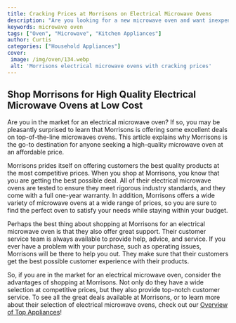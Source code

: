 ```yaml
---
title: Cracking Prices at Morrisons on Electrical Microwave Ovens
description: "Are you looking for a new microwave oven and want inexpensive pricing Check out this blog post to see all of the amazing deals Morrisons has to offer on electrical microwaves ovens"
keywords: microwave oven
tags: ["Oven", "Microwave", "Kitchen Appliances"]
author: Curtis
categories: ["Household Appliances"]
cover: 
 image: /img/oven/134.webp
 alt: 'Morrisons electrical microwave ovens with cracking prices'
---
```

## Shop Morrisons for High Quality Electrical Microwave Ovens at Low Cost
Are you in the market for an electrical microwave oven? If so, you may be pleasantly surprised to learn that Morrisons is offering some excellent deals on top-of-the-line microwaves ovens. This article explains why Morrisons is the go-to destination for anyone seeking a high-quality microwave oven at an affordable price.

Morrisons prides itself on offering customers the best quality products at the most competitive prices. When you shop at Morrisons, you know that you are getting the best possible deal. All of their electrical microwave ovens are tested to ensure they meet rigorous industry standards, and they come with a full one-year warranty. In addition, Morrisons offers a wide variety of microwave ovens at a wide range of prices, so you are sure to find the perfect oven to satisfy your needs while staying within your budget.

Perhaps the best thing about shopping at Morrisons for an electrical microwave oven is that they also offer great support. Their customer service team is always available to provide help, advice, and service. If you ever have a problem with your purchase, such as operating issues, Morrisons will be there to help you out. They make sure that their customers get the best possible customer experience with their products. 

So, if you are in the market for an electrical microwave oven, consider the advantages of shopping at Morrisons. Not only do they have a wide selection at competitive prices, but they also provide top-notch customer service. To see all the great deals available at Morrisons, or to learn more about their selection of electrical microwave ovens, check out our [Overview of Top Appliances](./pages/appliance-overview)!
